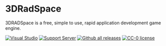 # 3DRadSpace

3DRADSpace is a free, simple to use, rapid application development game engine.

[![Visual Studio](https://img.shields.io/badge/--6C33AF?logo=visual%20studio)](https://visualstudio.microsoft.com/)
[![Support Server](https://img.shields.io/discord/319515587263070209.svg?label=Discord&logo=Discord&colorB=7289da&style=for-the-badge)](https://discord.gg/9BcQQyu)
[![Github all releases](https://img.shields.io/github/downloads/3DRadSpace/3D_Rad_Space/total.svg)](https://GitHub.com/3DRadSpace/3D_Rad_Space/releases/)
[![CC-0 license](https://img.shields.io/badge/License-CC--0-blue.svg)](https://creativecommons.org/licenses/by-nd/4.0)

